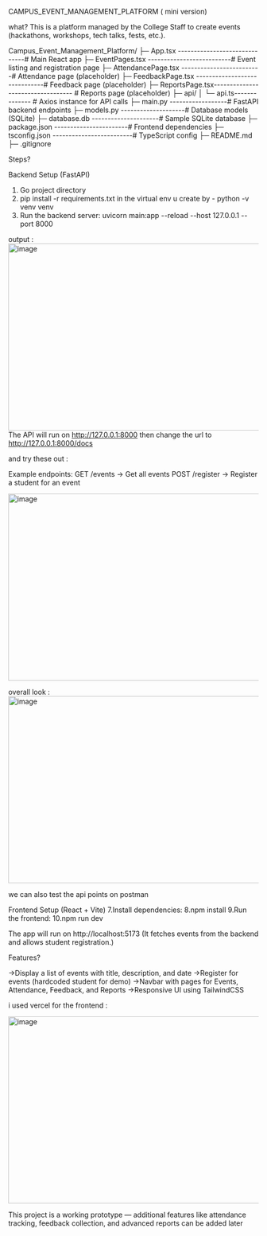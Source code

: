 CAMPUS_EVENT_MANAGEMENT_PLATFORM ( mini version)


what?
This is a platform managed by the College Staff to create events (hackathons,
workshops, tech talks, fests, etc.). 

Campus_Event_Management_Platform/
├─ App.tsx ------------------------------# Main React app
├─ EventPages.tsx --------------------------# Event listing and registration page
├─ AttendancePage.tsx -------------------------# Attendance page (placeholder)
├─ FeedbackPage.tsx ------------------------------# Feedback page (placeholder)
├─ ReportsPage.tsx---------------------------------- # Reports page (placeholder)
├─ api/
│ └─ api.ts-------------- # Axios instance for API calls
├─ main.py ------------------# FastAPI backend endpoints
├─ models.py --------------------# Database models (SQLite)
├─ database.db ---------------------# Sample SQLite database
├─ package.json -----------------------# Frontend dependencies
├─ tsconfig.json -------------------------# TypeScript config
├─ README.md
├─ .gitignore


Steps?

Backend Setup (FastAPI)

1. Go project directory 
2. pip install -r requirements.txt in the virtual env u create by - python -v venv venv 
3. Run the backend server: uvicorn main:app --reload --host 127.0.0.1 --port 8000

output :
<img width="774" height="376" alt="image" src="https://github.com/user-attachments/assets/9dc0c1ef-24e8-4214-bb17-acb0edfbdf02" />
The API will run on http://127.0.0.1:8000
then change the url to http://127.0.0.1:8000/docs

and try these out :

Example endpoints:
GET /events → Get all events
POST /register → Register a student for an event

<img width="774" height="376" alt="image" src="https://github.com/user-attachments/assets/f530900e-dc51-4088-b92f-6007b5e68260" />


overall look :
<img width="774" height="376" alt="image" src="https://github.com/user-attachments/assets/7c7655eb-fcd0-44fd-8d87-4a0cf8434090" />

we can also test the api points on postman 






Frontend Setup (React + Vite)
7.Install dependencies:
8.npm install
9.Run the frontend:
10.npm run dev

The app will run on http://localhost:5173
(It fetches events from the backend and allows student registration.)

Features?

->Display a list of events with title, description, and date
->Register for events (hardcoded student for demo)
->Navbar with pages for Events, Attendance, Feedback, and Reports
->Responsive UI using TailwindCSS

i used vercel for the frontend :

<img width="774" height="376" alt="image" src="https://github.com/user-attachments/assets/a1e1486b-9fdc-4413-8ce7-f53999c4d487" />




This project is a working prototype — additional features like attendance tracking, feedback collection, and advanced reports can be added later
